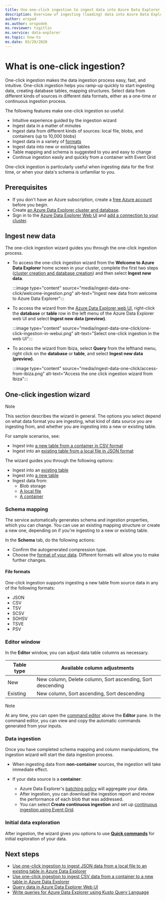 ```yaml
---
title: Use one-click ingestion to ingest data into Azure Data Explorer
description: Overview of ingesting (loading) data into Azure Data Explorer simply, using one-click ingestion.
author: orspod
ms.author: orspodek
ms.reviewer: tzgitlin
ms.service: data-explorer
ms.topic: how-to
ms.date: 03/29/2020
---
```


# What is one-click ingestion?

One-click ingestion makes the data ingestion process easy, fast, and intuitive. One-click ingestion helps you ramp-up quickly to start ingesting data, creating database tables, mapping structures. Select data from different kinds of sources in different data formats, either as a one-time or continuous ingestion process.

The following features make one-click ingestion so useful:

* Intuitive experience guided by the ingestion wizard
* Ingest data in a matter of minutes
* Ingest data from different kinds of sources: local file, blobs, and containers (up to 10,000 blobs)
* Ingest data in a variety of [formats](#file-formats)
* Ingest data into new or existing tables
* Table mapping and schema is suggested to you and easy to change
* Continue ingestion easily and quickly from a container with Event Grid

One-click ingestion is particularly useful when ingesting data for the first time, or when your data's schema is unfamiliar to you.

## Prerequisites

* If you don't have an Azure subscription, create a [free Azure account](https://azure.microsoft.com/free/) before you begin.
* Create [an Azure Data Explorer cluster and database](create-cluster-database-portal.md).
* Sign in to the [Azure Data Explorer Web UI](https://dataexplorer.azure.com/) and [add a connection to your cluster](web-query-data.md#add-clusters).

## Ingest new data

The one-click ingestion wizard guides you through the one-click ingestion process.

* To access the one-click ingestion wizard from the **Welcome to Azure Data Explorer** home screen in your cluster, complete the first two steps ([cluster creation and database creation](#prerequisites)) and then select **Ingest new data**.

    :::image type="content" source="media/ingest-data-one-click/welcome-ingestion.png" alt-text="Ingest new data from welcome to Azure Data Explorer":::

* To access the wizard from the [Azure Data Explorer web UI](https://dataexplorer.azure.com/), right-click the **database** or **table** row in the left menu of the Azure Data Explorer web UI and select **Ingest new data (preview)**.

    :::image type="content" source="media/ingest-data-one-click/one-click-ingestion-in-webui.png" alt-text="Select one-click ingestion in the web UI":::

* To access the wizard from Ibiza, select **Query** from the lefthand menu, right click on the **database** or **table**, and select **Ingest new data (preview)**.

    :::image type="content" source="media/ingest-data-one-click/access-from-ibiza.png" alt-text="Access the one click ingestion wizard from Ibiza":::

## One-click ingestion wizard

> [!NOTE]
> This section describes the wizard in general. The options you select depend on what data format you are ingesting, what kind of data source you are ingesting from, and whether you are ingesting into a new or existing table.
>
> For sample scenarios, see:
> * Ingest into [a new table from a container in CSV format](one-click-ingestion-new-table.md)
> * Ingest into an [existing table from a local file in JSON format](one-click-ingestion-existing-table.md) 

The wizard guides you through the following options:
   * Ingest into an [existing table](one-click-ingestion-existing-table.md)
   * Ingest into [a new table](one-click-ingestion-new-table.md)
   * Ingest data from:
      * Blob storage
      * [A local file](one-click-ingestion-existing-table.md)
      * [A container](one-click-ingestion-new-table.md)


### Schema mapping

The service automatically generates schema and ingestion properties, which you can change. You can use an existing mapping structure or create a new one, depending on if you're ingesting to a new or existing table.

In the **Schema** tab, do the following actions:
   * Confirm the autogenerated compression type.
   * Choose the [format of your data](#file-formats). Different formats will allow you to make further changes.

#### File formats

One-click ingestion supports ingesting a new table from source data in any of the following formats:
* JSON
* CSV
* TSV
* SCSV
* SOHSV
* TSVE
* PSV

### Editor window

In the **Editor** window, you can adjust data table columns as necessary. 

|Table type  |Available column adjustments  |
|---------|---------|
|New     | New column, Delete column, Sort ascending, Sort descending  |
|Existing     | New column, Sort ascending, Sort descending  |

>[!NOTE]
> At any time, you can open the [command editor](one-click-ingestion-new-table.md#command-editor) above the **Editor** pane. In the command editor, you can view and copy the automatic commands generated from your inputs.

### Data ingestion

Once you have completed schema mapping and column manipulations, the ingestion wizard will start the data ingestion process. 

* When ingesting data from **non-container** sources, the ingestion will take immediate effect.

* If your data source is a **container**:
    * Azure Data Explorer's [batching policy](kusto/management/batchingpolicy.md) will aggregate your data. 
    * After ingestion, you can download the ingestion report and review the performance of each blob that was addressed. 
    * You can select **Create continuous ingestion** and set up [continuous ingestion using Event Grid](one-click-ingestion-new-table.md#create-continuous-ingestion-for-container).
 
### Initial data exploration
   
After ingestion, the wizard gives you options to use **[Quick commands](one-click-ingestion-existing-table.md#quick-queries-and-tools)** for initial exploration of your data.

## Next steps

* [Use one-click ingestion to ingest JSON data from a local file to an existing table in Azure Data Explorer](one-click-ingestion-existing-table.md)
* [Use one-click ingestion to ingest CSV data from a container to a new table in Azure Data Explorer](one-click-ingestion-new-table.md)
* [Query data in Azure Data Explorer Web UI](web-query-data.md)
* [Write queries for Azure Data Explorer using Kusto Query Language](write-queries.md)

